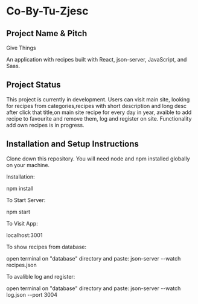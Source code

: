 # Co-By-Tu-Zjesc

## Project Name & Pitch

Give Things

An application with recipes  built with React, json-server, JavaScript, and Saas.

## Project Status

This project is currently in development. Users can visit main site, looking for recipes from categories,recipes with short description and long desc after click that title,on main site recipe for every day in year, avaible to add recipe to favourite and remove them, log and register on site. Functionality add own recipes is in progress.
## Installation and Setup Instructions

Clone down this repository. You will need node and npm installed globally on your machine.

Installation:

npm install

To Start Server:

npm start

To Visit App:

localhost:3001


To show recipes from database:

open terminal on "database" directory and paste: json-server --watch recipes.json

To avalible log and register:

open terminal on "database" directory and paste: json-server --watch log.json --port 3004


